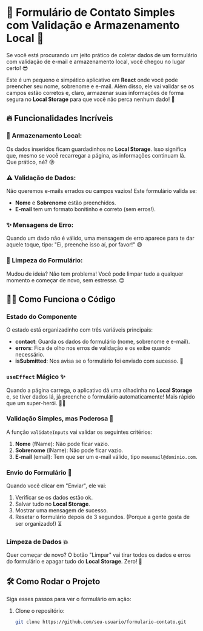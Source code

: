 # 🎉 Formulário de Contato Simples com Validação e Armazenamento Local 🚀

Se você está procurando um jeito prático de coletar dados de um formulário com validação de e-mail e armazenamento local, você chegou no lugar certo! 😎

Este é um pequeno e simpático aplicativo em **React** onde você pode preencher seu nome, sobrenome e e-mail. Além disso, ele vai validar se os campos estão corretos e, claro, armazenar suas informações de forma segura no **Local Storage** para que você não perca nenhum dado! 🙌

## 🔥 Funcionalidades Incríveis

### 💾 Armazenamento Local:
Os dados inseridos ficam guardadinhos no **Local Storage**. Isso significa que, mesmo se você recarregar a página, as informações continuam lá. Que prático, né? 😜

### ⚠️ Validação de Dados:
Não queremos e-mails errados ou campos vazios! Este formulário valida se:
- **Nome** e **Sobrenome** estão preenchidos.
- **E-mail** tem um formato bonitinho e correto (sem erros!).

### ✨ Mensagens de Erro:
Quando um dado não é válido, uma mensagem de erro aparece para te dar aquele toque, tipo: "Ei, preenche isso aí, por favor!" 😅

### 🧼 Limpeza do Formulário:
Mudou de ideia? Não tem problema! Você pode limpar tudo a qualquer momento e começar de novo, sem estresse. 😌

## 👩‍💻 Como Funciona o Código

### Estado do Componente
O estado está organizadinho com três variáveis principais:
- **contact**: Guarda os dados do formulário (nome, sobrenome e e-mail).
- **errors**: Fica de olho nos erros de validação e os exibe quando necessário.
- **isSubmitted**: Nos avisa se o formulário foi enviado com sucesso. 🎉

### `useEffect` Mágico ✨
Quando a página carrega, o aplicativo dá uma olhadinha no **Local Storage** e, se tiver dados lá, já preenche o formulário automaticamente! Mais rápido que um super-herói. 🦸‍♂️

### Validação Simples, mas Poderosa 💪
A função `validateInputs` vai validar os seguintes critérios:
1. **Nome** (fName): Não pode ficar vazio.
2. **Sobrenome** (lName): Não pode ficar vazio.
3. **E-mail** (email): Tem que ser um e-mail válido, tipo `meuemail@dominio.com`.

### Envio do Formulário 🚀
Quando você clicar em "Enviar", ele vai:
1. Verificar se os dados estão ok.
2. Salvar tudo no **Local Storage**.
3. Mostrar uma mensagem de sucesso.
4. Resetar o formulário depois de 3 segundos. (Porque a gente gosta de ser organizado!) ⏳

### Limpeza de Dados 💥
Quer começar de novo? O botão "Limpar" vai tirar todos os dados e erros do formulário e apagar tudo do **Local Storage**. Zero! 💯

## 🛠 Como Rodar o Projeto

Siga esses passos para ver o formulário em ação:

1. Clone o repositório:
   ```bash
   git clone https://github.com/seu-usuario/formulario-contato.git


